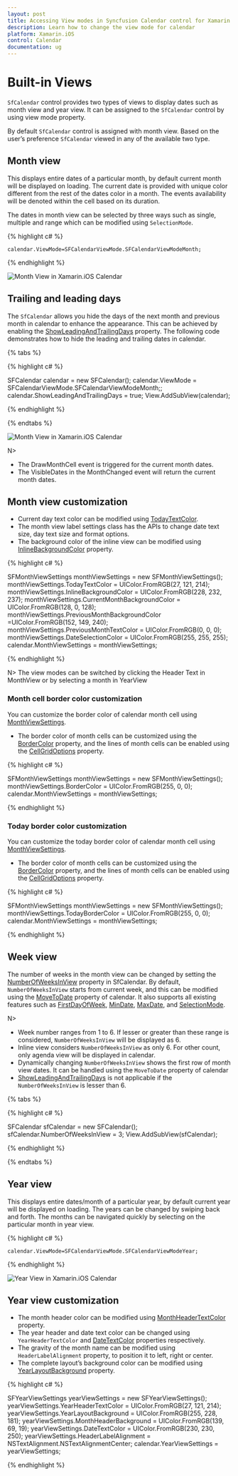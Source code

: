 ```yaml
---
layout: post
title: Accessing View modes in Syncfusion Calendar control for Xamarin.iOS
description: Learn how to change the view mode for calendar
platform: Xamarin.iOS
control: Calendar
documentation: ug
---
```


# Built-in Views

`SfCalendar` control provides two types of views to display dates such as month view and year view. It can be assigned to the `SfCalendar` control by using view mode property.

By default `SfCalendar` control is assigned with month view. Based on the user’s preference `SfCalendar` viewed in any of the available two type.

## Month view

This displays entire dates of a particular month, by default current month will be displayed on loading. The current date is provided with unique color different from the rest of the dates color in a month. The events availability will be denoted within the cell based on its duration.

The dates in month view can be selected by three ways such as single, multiple and range which can be modified using `SelectionMode`.

{% highlight c# %}

	calendar.ViewMode=SFCalendarViewMode.SFCalendarViewModeMonth;

{% endhighlight %}

![Month View in Xamarin.iOS Calendar](images/xamarin.ios-calendar-month_view.png)

## Trailing and leading days

The `SfCalendar` allows you hide the days of the next month and previous month in calendar to enhance the appearance. This can be achieved by enabling the [ShowLeadingAndTrailingDays]((https://help.syncfusion.com/cr/cref_files/xamarin-ios/sfcalendar/Syncfusion.SfCalendar.iOS~Syncfusion.SfCalendar.iOS.ShowLeadingAndTrailingDays.html)) property. The following code demonstrates how to hide the leading and trailing dates in calendar.

{% tabs %}

{% highlight c# %}

SFCalendar calendar = new SFCalendar();
calendar.ViewMode = SFCalendarViewMode.SFCalendarViewModeMonth;;
calendar.ShowLeadingAndTrailingDays = true;
View.AddSubView(calendar);

{% endhighlight %}

{% endtabs %}

![Month View in Xamarin.iOS Calendar](images/Xamarin.iOS-Calendar-HideLeadingTrailingDates.png)

N>
* The DrawMonthCell event is triggered for the current month dates.
* The VisibleDates in the MonthChanged event will return the current month dates.                                        


## Month view customization

* Current day text color can be modified using [TodayTextColor](https://help.syncfusion.com/cr/cref_files/xamarin-ios/sfcalendar/Syncfusion.SfCalendar.iOS~Syncfusion.SfCalendar.iOS.SFMonthViewSettings~TodayTextColor.html). 
* The month view label settings class has the APIs to change date text size, day text size and format options. 
* The background color of the inline view can be modified using [InlineBackgroundColor](https://help.syncfusion.com/cr/cref_files/xamarin-ios/sfcalendar/Syncfusion.SfCalendar.iOS~Syncfusion.SfCalendar.iOS.SFMonthViewSettings~InlineBackgroundColor.html) property.

{% highlight c# %}

SFMonthViewSettings monthViewSettings = new SFMonthViewSettings();
monthViewSettings.TodayTextColor = UIColor.FromRGB(27, 121, 214);
monthViewSettings.InlineBackgroundColor = UIColor.FromRGB(228, 232, 237);
monthViewSettings.CurrentMonthBackgroundColor = UIColor.FromRGB(128, 0, 128);
monthViewSettings.PreviousMonthBackgroundColor =UIColor.FromRGB(152, 149, 240);
monthViewSettings.PreviousMonthTextColor = UIColor.FromRGB(0, 0, 0);
monthViewSettings.DateSelectionColor = UIColor.FromRGB(255, 255, 255);
calendar.MonthViewSettings = monthViewSettings;
	
{% endhighlight %}

N> The view modes can be switched by clicking the Header Text in MonthView or by selecting a month in YearView

### Month cell border color customization

You can customize the border color of calendar month cell using [MonthViewSettings](https://help.syncfusion.com/cr/xamarin/Syncfusion.SfCalendar.XForms~Syncfusion.SfCalendar.XForms.MonthViewSettings.html).

* The border color of month cells can be customized using the [BorderColor](https://help.syncfusion.com/cr/xamarin/Syncfusion.SfCalendar.XForms~Syncfusion.SfCalendar.XForms.MonthViewSettings~BorderColor.html) property, and the lines of month cells can be enabled using the [CellGridOptions](https://help.syncfusion.com/cr/xamarin/Syncfusion.SfCalendar.XForms~Syncfusion.SfCalendar.XForms.MonthViewSettings~CellGridOptions.html) property.

{% highlight c# %}

SFMonthViewSettings monthViewSettings = new SFMonthViewSettings();
monthViewSettings.BorderColor = UIColor.FromRGB(255, 0, 0);
calendar.MonthViewSettings = monthViewSettings;

{% endhighlight %}

### Today border color customization

You can customize the today border color of calendar month cell using [MonthViewSettings](https://help.syncfusion.com/cr/xamarin/Syncfusion.SfCalendar.XForms~Syncfusion.SfCalendar.XForms.MonthViewSettings.html).

* The border color of month cells can be customized using the [BorderColor](https://help.syncfusion.com/cr/xamarin/Syncfusion.SfCalendar.XForms~Syncfusion.SfCalendar.XForms.MonthViewSettings~BorderColor.html) property, and the lines of month cells can be enabled using the [CellGridOptions](https://help.syncfusion.com/cr/xamarin/Syncfusion.SfCalendar.XForms~Syncfusion.SfCalendar.XForms.MonthViewSettings~CellGridOptions.html) property.

{% highlight c# %}

SFMonthViewSettings monthViewSettings = new SFMonthViewSettings();
monthViewSettings.TodayBorderColor = UIColor.FromRGB(255, 0, 0);
calendar.MonthViewSettings = monthViewSettings;

{% endhighlight %}

## Week view

The number of weeks in the month view can be changed by setting the [NumberOfWeeksInView](https://help.syncfusion.com/cr/xamarin/Syncfusion.SfCalendar.XForms~Syncfusion.SfCalendar.XForms.SfCalendar~NumberOfWeeksInView.html) property in SfCalendar. By default, `NumberOfWeeksInView` starts from current week, and this can be modified using the [MoveToDate](https://help.syncfusion.com/cr/xamarin/Syncfusion.SfCalendar.XForms~Syncfusion.SfCalendar.XForms.SfCalendar~MoveToDate.html) property of calendar. It also supports all existing features such as [FirstDayOfWeek](https://help.syncfusion.com/cr/xamarin/Syncfusion.SfCalendar.XForms~Syncfusion.SfCalendar.XForms.SfCalendar~FirstDayOfWeek.html), [MinDate](https://help.syncfusion.com/cr/xamarin/Syncfusion.SfCalendar.XForms~Syncfusion.SfCalendar.XForms.SfCalendar~MinDate.html), [MaxDate](https://help.syncfusion.com/cr/xamarin/Syncfusion.SfCalendar.XForms~Syncfusion.SfCalendar.XForms.SfCalendar~MaxDate.html), and [SelectionMode](https://help.syncfusion.com/cr/xamarin/Syncfusion.SfCalendar.XForms~Syncfusion.SfCalendar.XForms.SfCalendar~SelectionMode.html).

N>
* Week number ranges from 1 to 6. If lesser or greater than these range is considered, `NumberOfWeeksInView` will be displayed as 6.
* Inline view considers  `NumberOfWeeksInView` as only 6. For other count, only agenda view will be displayed in calendar.
* Dynamically changing `NumberOfWeeksInView` shows the first row of month view dates. It can be handled using the `MoveToDate` property of calendar
* [ShowLeadingAndTrailingDays](https://help.syncfusion.com/cr/xamarin/Syncfusion.SfCalendar.XForms~Syncfusion.SfCalendar.XForms.SfCalendar~ShowLeadingAndTrailingDays.html) is not applicable if the `NumberOfWeeksInView` is lesser than 6.

{% tabs %}

{% highlight c# %}

SFCalendar sfCalendar = new SFCalendar();
sfCalendar.NumberOfWeeksInView = 3;
View.AddSubView(sfCalendar);

{% endhighlight %}

{% endtabs %}

## Year view

This displays entire dates/month of a particular year, by default current year will be displayed on loading. The years can be changed by swiping back and forth. The months can be navigated quickly by selecting on the particular month in year view.

{% highlight c# %}

	calendar.ViewMode=SFCalendarViewMode.SFCalendarViewModeYear;
	
{% endhighlight %}

![Year View in Xamarin.iOS Calendar](images/xamarin.ios-calendar-year_view.png)                                        


## Year view customization

* The month header color can be modified using [MonthHeaderTextColor](https://help.syncfusion.com/cr/cref_files/xamarin-ios/sfcalendar/Syncfusion.SfCalendar.iOS~Syncfusion.SfCalendar.iOS.SFYearViewSettings~MonthHeaderTextColor.html) property.
* The year header and date text color can be changed using `YearHeaderTextColor` and [DateTextColor](https://help.syncfusion.com/cr/cref_files/xamarin-ios/sfcalendar/Syncfusion.SfCalendar.iOS~Syncfusion.SfCalendar.iOS.SFYearCell~DatetextColor.html) properties respectively.
* The gravity of the month name can be modified using `HeaderLabelAlignment` property, to position it to left, right or center. 
* The complete layout’s background color can be modified using [YearLayoutBackground](https://help.syncfusion.com/cr/cref_files/xamarin-ios/sfcalendar/Syncfusion.SfCalendar.iOS~Syncfusion.SfCalendar.iOS.SFYearViewSettings~YearLayoutBackground.html) property.

{% highlight c# %}

SFYearViewSettings yearViewSettings = new SFYearViewSettings();
yearViewSettings.YearHeaderTextColor = UIColor.FromRGB(27, 121, 214);
yearViewSettings.YearLayoutBackground = UIColor.FromRGB(255, 228, 181);
yearViewSettings.MonthHeaderBackground = UIColor.FromRGB(139, 69, 19);
yearViewSettings.DateTextColor = UIColor.FromRGB(230, 230, 250);
yearViewSettings.HeaderLabelAlignment = NSTextAlignment.NSTextAlignmentCenter;
calendar.YearViewSettings = yearViewSettings;

{% endhighlight %}



